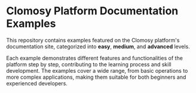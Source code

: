 # Clomosy Platform Documentation Examples

This repository contains examples featured on the Clomosy platform's documentation site, categorized into **easy**, **medium**, and **advanced** levels. 

Each example demonstrates different features and functionalities of the platform step by step, contributing to the learning process and skill development. The examples cover a wide range, from basic operations to more complex applications, making them suitable for both beginners and experienced developers.
